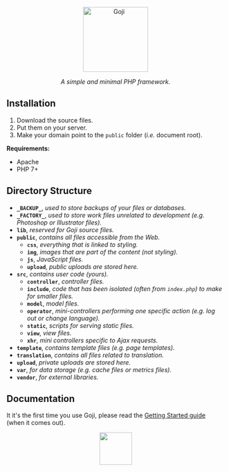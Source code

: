 <p align="center">
	<a href="#" target="_blank">
		<img src="https://drive.quentinrichert.com/files/goji-text.svg"
			 alt="Goji"
			 width="150"
			 height="150">
	</a>
</p>

<p align="center">
	<em>A simple and minimal PHP framework.</em>
</p>

Installation
------------

1. Download the source files.
2. Put them on your server.
2. Make your domain point to the `public` folder (*i.e.* document root).

**Requirements:**
* Apache
* PHP 7+

Directory Structure
-------------------

- **`_BACKUP_`**, *used to store backups of your files or databases.*
- **`_FACTORY_`**, *used to store work files unrelated to development (*e.g.* Photoshop or Illustrator files).*
- **`lib`**, *reserved for Goji source files.*
- **`public`**, *contains all files accessible from the Web.*
	- **`css`**, *everything that is linked to styling.*
	- **`img`**, *images that are part of the content (not styling).*
	- **`js`**, *JavaScript files.*
	- **`upload`**, *public uploads are stored here.*
- **`src`**, *contains user code (yours).*
	- **`controller`**, *controller files.*
	- **`include`**, *code that has been isolated (often from `index.php`) to make for smaller files.*
	- **`model`**, *model files.*
	- **`operator`**, *mini-controllers performing one specific action (*e.g.* log out or change language).*
	- **`static`**, *scripts for serving static files.*
	- **`view`**, *view files.*
	- **`xhr`**, *mini controllers specific to Ajax requests.*
- **`template`**, *contains template files (*e.g.* page templates).*
- **`translation`**, *contains all files related to translation.*
- **`upload`**, *private uploads are stored here.*
- **`var`**, *for data storage (*e.g.* cache files or metrics files).*
- **`vendor`**, *for external libraries.*

Documentation
-------------

It it's the first time you use Goji, please read the [Getting Started guide](#) (when it comes out).

<p align="center">
	<a href="#" target="_blank">
		<img src="https://drive.quentinrichert.com/files/goji-berries.svg"
			 width="Goji Berries"
			 width="75"
			 height="75">
	</a>
</p>
